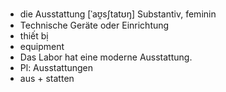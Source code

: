 - die Ausstattung [ˈaʊ̯sʃtatʊŋ] Substantiv, feminin  
- Technische Geräte oder Einrichtung  
- thiết bị  
- equipment  
- Das Labor hat eine moderne Ausstattung.  
- Pl: Ausstattungen  
- aus + statten